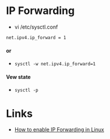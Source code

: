# IP Forwarding

* vi /etc/sysctl.conf
```
net.ipv4.ip_forward = 1
```
#### or
* `sysctl -w net.ipv4.ip_forward=1`
#### Vew state
- `sysctl -p`

# Links
* [How to enable IP Forwarding in Linux](https://www.ducea.com/2006/08/01/how-to-enable-ip-forwarding-in-linux/)


